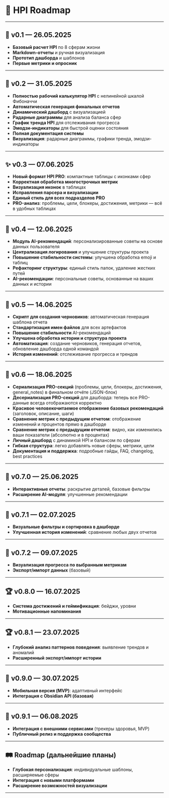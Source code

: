 # 🚀 HPI Roadmap

---

## 🏁 v0.1 — 26.05.2025
- **Базовый расчет HPI** по 8 сферам жизни
- **Markdown-отчеты** и ручная визуализация
- **Прототип дашборда** и шаблонов
- **Первые метрики и опросник**

---

## 🌱 v0.2 — 31.05.2025
- **Полностью рабочий калькулятор HPI** с нелинейной шкалой Фибоначчи
- **Автоматическая генерация финальных отчетов**
- **Динамический дашборд** с визуализацией
- **Радарные диаграммы** для анализа баланса сфер
- **График тренда HPI** для отслеживания прогресса
- **Эмодзи-индикаторы** для быстрой оценки состояния
- **Полная документация системы**
- **Визуализация**: радарные диаграммы, графики тренда, эмодзи-индикаторы

---

## ✨ v0.3 — 07.06.2025
- **Новый формат HPI PRO**: компактные таблицы с иконками сфер
- **Корректная обработка многострочных метрик**
- **Визуализация иконок** в таблицах
- **Исправления парсера и визуализации**
- **Единый стиль для всех подразделов PRO**
- **PRO-анализ**: проблемы, цели, блокеры, достижения, метрики — всё в удобных таблицах

---

## 🔧 v0.4 — 12.06.2025
- **Модуль AI-рекомендаций**: персонализированные советы на основе данных пользователя
- **Централизация логирования** и улучшение структуры проекта
- **Повышение стабильности системы**: улучшена обработка emoji и таблиц
- **Рефакторинг структуры**: единый стиль папок, удаление жестких путей
- **AI-рекомендации**: персональные советы, основанные на ваших данных и истории

---

## 🚀 v0.5 — 14.06.2025
- **Скрипт для создания черновиков**: автоматическая генерация шаблона отчета
- **Стандартизация имен файлов** для всех артефактов
- **Повышение стабильности** AI-рекомендаций
- **Улучшена обработка истории и структура проекта**
- **Автоматизация**: создание черновиков, генерация отчетов, обновление дашборда одной командой
- **История изменений**: отслеживание прогресса и трендов

---

## 🌟 v0.6 — 18.06.2025
- **Сериализация PRO-секций** (проблемы, цели, блокеры, достижения, general_notes) в финальном отчёте (JSON-блок)
- **Десериализация PRO-секций** для дашборда: теперь все PRO-данные всегда отображаются корректно
- **Красивое человекочитаемое отображение базовых рекомендаций** (заголовок, описание, шаги)
- **Сравнение метрик с предыдущим отчетом**: отображение изменений и процентов прямо в дашборде
- **Сравнение метрик с предыдущим отчетом**: видно, как изменились ваши показатели (абсолютно и в процентах)
- **Личный дашборд** с динамикой HPI и балансом по сферам
- **Гибкая структура**: легко добавлять новые сферы, метрики, цели
- **Документация и поддержка**: подробные гайды, FAQ, changelog, best practices

---

## 🧩 v0.7.0 — 25.06.2025
- **Интерактивные отчеты**: раскрытие деталей, базовые фильтры
- **Расширение AI-модуля**: улучшенные рекомендации

---

## 🧩 v0.7.1 — 02.07.2025
- **Визуальные фильтры и сортировка в дашборде**
- **Улучшенная история изменений**: сравнение любых двух отчетов

---

## 🧩 v0.7.2 — 09.07.2025
- **Визуализация прогресса по выбранным метрикам**
- **Экспорт/импорт данных** (базовый)

---

## 🏆 v0.8.0 — 16.07.2025
- **Система достижений и геймификация**: бейджи, уровни
- **Мотивационные напоминания**

---

## 🏆 v0.8.1 — 23.07.2025
- **Глубокий анализ паттернов поведения**: выявление трендов и аномалий
- **Расширенный экспорт/импорт истории**

---

## 📱 v0.9.0 — 30.07.2025
- **Мобильная версия (MVP)**: адаптивный интерфейс
- **Интеграция с Obsidian API (базовая)**

---

## 📱 v0.9.1 — 06.08.2025
- **Интеграция с внешними сервисами** (трекеры здоровья, MVP)
- **Публичный релиз и поддержка сообщества**

---

## 🛤️ Roadmap (дальнейшие планы)
- **Глубокая персонализация**: индивидуальные шаблоны, расширяемые сферы
- **Интеграция с новыми платформами**
- **Расширение возможностей визуализации**

---

